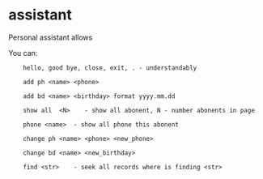 # assistant
Personal assistant allows

You can:

        hello, good bye, close, exit, . - understandably
        
        add ph <name> <phone>
        
        add bd <name> <birthday> format yyyy.mm.dd
        
        show all  <N>    - show all abonent, N - number abonents in page
        
        phone <name>  - show all phone this abonent
        
        change ph <name> <phone> <new_phone>
        
        change bd <name> <new_birthday>
        
        find <str>    - seek all records where is finding <str>
